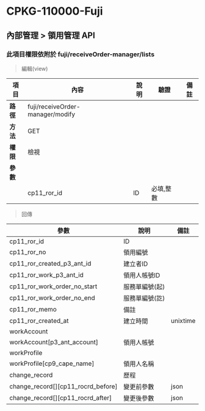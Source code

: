 # CPKG-110000-Fuji

## 內部管理 > 領用管理 API

### 此項目權限依附於 fuji/receiveOrder-manager/lists

> 編輯(view)

| 項目                      | 內容                       | 說明                |驗證                      |   備註         |
|---------------------------|----------------------------|----------------------|-----------------|----------------|
| <b>路徑</b>               | fuji/receiveOrder-manager/modify    |                        |                |                  |
| <b>方法</b>               | GET                        |                    |                    |                 |
| <b>權限</b>               | 檢視                       |                     |                   |                 |
| <b>參數</b>               |                            |                       |                 |                 |
|                          | cp11_ror_id             | ID            | 必填,整數               |                 |

> 回傳

| 參數                                                                        | 說明                            | 備註                           |
|----------------------------------------------------------------------------|--------------------------------|--------------------------------|
| cp11_ror_id               | ID                            |                                |
| cp11_ror_no             | 領用編號                            |                                |
| cp11_ror_created_p3_ant_id             | 建立者ID                            |                                |
| cp11_ror_work_p3_ant_id             | 領用人帳號ID                            |                                |
| cp11_ror_work_order_no_start             | 服務單編號(起)                            |                                |
| cp11_ror_work_order_no_end             | 服務單編號(訖)                            |                                |
| cp11_ror_memo             | 備註                            |                                |
| cp11_ror_created_at             | 建立時間                            | unixtime                               |
| workAccount             |                             |                                |
| workAccount[p3_ant_account]             | 領用人帳號                            |                                |
| workProfile             |                             |                                |
| workProfile[cp9_cape_name]             | 領用人名稱                            |                                |
| change_record             | 歷程                            |                                |
| change_record[][cp11_rocrd_before]             | 變更前參數                            | json                               |
| change_record[][cp11_rocrd_after]             | 變更後參數                            | json                               |
